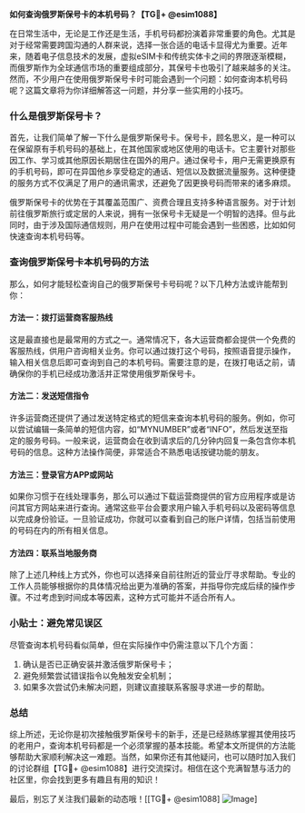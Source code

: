 **如何查询俄罗斯保号卡的本机号码？【TG💪+ @esim1088】**

在日常生活中，无论是工作还是生活，手机号码都扮演着非常重要的角色。尤其是对于经常需要跨国沟通的人群来说，选择一张合适的电话卡显得尤为重要。近年来，随着电子信息技术的发展，虚拟eSIM卡和传统实体卡之间的界限逐渐模糊，而俄罗斯作为全球通信市场的重要组成部分，其保号卡也吸引了越来越多的关注。然而，不少用户在使用俄罗斯保号卡时可能会遇到一个问题：如何查询本机号码呢？这篇文章将为你详细解答这一问题，并分享一些实用的小技巧。

### 什么是俄罗斯保号卡？

首先，让我们简单了解一下什么是俄罗斯保号卡。保号卡，顾名思义，是一种可以在保留原有手机号码的基础上，在其他国家或地区使用的电话卡。它主要针对那些因工作、学习或其他原因长期居住在国外的用户。通过保号卡，用户无需更换原有的手机号码，即可在异国他乡享受稳定的通话、短信以及数据流量服务。这种便捷的服务方式不仅满足了用户的通讯需求，还避免了因更换号码而带来的诸多麻烦。

俄罗斯保号卡的优势在于其覆盖范围广、资费合理且支持多种语言服务。对于计划前往俄罗斯旅行或定居的人来说，拥有一张保号卡无疑是一个明智的选择。但与此同时，由于涉及国际通信规则，用户在使用过程中可能会遇到一些困惑，比如如何快速查询本机号码等。

### 查询俄罗斯保号卡本机号码的方法

那么，如何才能轻松查询自己的俄罗斯保号卡号码呢？以下几种方法或许能帮到你：

#### 方法一：拨打运营商客服热线
这是最直接也是最常用的方式之一。通常情况下，各大运营商都会提供一个免费的客服热线，供用户咨询相关业务。你可以通过拨打这个号码，按照语音提示操作，输入相关信息后即可查询到自己的本机号码。需要注意的是，在拨打电话之前，请确保你的手机已经成功激活并正常使用俄罗斯保号卡。

#### 方法二：发送短信指令
许多运营商还提供了通过发送特定格式的短信来查询本机号码的服务。例如，你可以尝试编辑一条简单的短信内容，如“MYNUMBER”或者“INFO”，然后发送至指定的服务号码。一般来说，运营商会在收到请求后的几分钟内回复一条包含你本机号码的信息。这种方法操作简便，非常适合不熟悉电话按键功能的朋友。

#### 方法三：登录官方APP或网站
如果你习惯于在线处理事务，那么可以通过下载运营商提供的官方应用程序或是访问其官方网站来进行查询。通常这些平台会要求用户输入手机号码以及密码等信息以完成身份验证。一旦验证成功，你就可以查看到自己的账户详情，包括当前使用的号码在内的所有相关信息。

#### 方法四：联系当地服务商
除了上述几种线上方式外，你也可以选择亲自前往附近的营业厅寻求帮助。专业的工作人员能够根据你的具体情况给出更为准确的答案，并指导你完成后续的操作步骤。不过考虑到时间成本等因素，这种方式可能并不适合所有人。

### 小贴士：避免常见误区

尽管查询本机号码看似简单，但在实际操作中仍需注意以下几个方面：
1. 确认是否已正确安装并激活俄罗斯保号卡；
2. 避免频繁尝试错误指令以免触发安全机制；
3. 如果多次尝试仍未解决问题，则建议直接联系客服寻求进一步的帮助。

### 总结

综上所述，无论你是初次接触俄罗斯保号卡的新手，还是已经熟练掌握其使用技巧的老用户，查询本机号码都是一个必须掌握的基本技能。希望本文所提供的方法能够帮助大家顺利解决这一难题。当然，如果你还有其他疑问，也可以随时加入我们的讨论群组【TG💪+ @esim1088】进行交流探讨。相信在这个充满智慧与活力的社区里，你会找到更多有趣且有用的知识！

最后，别忘了关注我们最新的动态哦！[[TG💪+ @esim1088] ![Image](https://i.postimg.cc/4NQfJmqS/Snipaste-2025-05-13-00-14-12.png)]